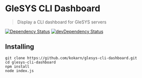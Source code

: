 # GleSYS CLI Dashboard

> Display a CLI dashboard for GleSYS servers

[![Dependency Status](https://david-dm.org/kokarn/glesys-cli-dashboard.svg?theme=shields.io&style=flat)](https://david-dm.org/kokarn/glesys-cli-dashboard)
[![devDependency Status](https://david-dm.org/kokarn/glesys-cli-dashboard/dev-status.svg?theme=shields.io&style=flat)](https://david-dm.org/kokarn/glesys-cli-dashboard#info=devDependencies)

## Installing

```shell
git clone https://github.com/kokarn/glesys-cli-dashboard.git
cd glesys-cli-dashboard
npm install
node index.js
```
